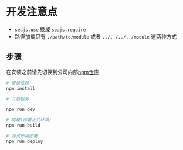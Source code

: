 # 开发注意点

- `seajs.use` 换成 `seajs.require`
- 路径加载只有 `./path/to/module` 或者 `../../../../module` 这两种方式


## 步骤

在安装之前请先切换到公司内部[npm仓库](http://10.14.40.51:8090/pages/viewpage.action?pageId=557916)

``` bash
# 安装依赖
npm install

# 开启服务

npm run dev

# 构建(部署正式环境)
npm run build

# 测试环境部署
npm run deploy

```

